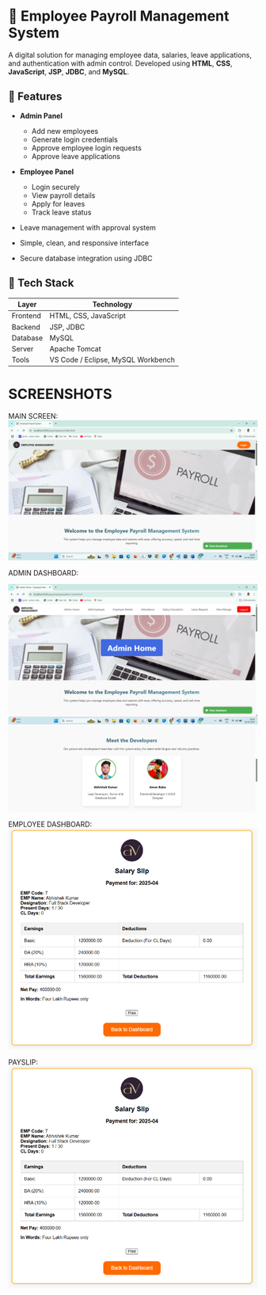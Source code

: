 # 💼 Employee Payroll Management System

A digital solution for managing employee data, salaries, leave applications, and authentication with admin control. Developed using **HTML**, **CSS**, **JavaScript**, **JSP**, **JDBC**, and **MySQL**.

## 📌 Features

- **Admin Panel**
  - Add new employees
  - Generate login credentials
  - Approve employee login requests
  - Approve leave applications

- **Employee Panel**
  - Login securely
  - View payroll details
  - Apply for leaves
  - Track leave status

- Leave management with approval system
- Simple, clean, and responsive interface
- Secure database integration using JDBC

## 🧰 Tech Stack

| Layer         | Technology                |
|---------------|---------------------------|
| Frontend      | HTML, CSS, JavaScript     |
| Backend       | JSP, JDBC                 |
| Database      | MySQL                     |
| Server        | Apache Tomcat             |
| Tools         | VS Code / Eclipse, MySQL Workbench |



# SCREENSHOTS
MAIN SCREEN:<br>
![image](S4.png)

ADMIN DASHBOARD:<br>

![image](S3.png)
<br>
![image](S2.png)


EMPLOYEE DASHBOARD:<br>
![image](S1.png)


PAYSLIP:<br>
![image](S1.png)








